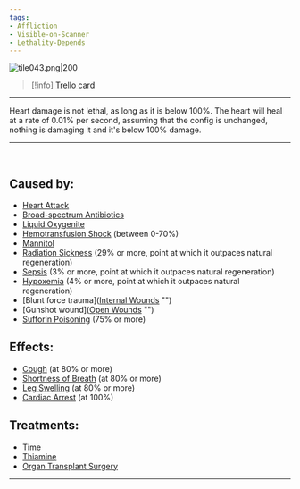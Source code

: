 ```yaml
---
tags:
- Affliction
- Visible-on-Scanner
- Lethality-Depends
---
```


![tile043.png\|200](/Heart/Heart%20Damage%20-%20Attachments/6718845db30472d958dd7af5.png)

> [!info] [Trello card](https://trello.com/c/zMwKmGXx/32-heart-damage)

---

Heart damage is not lethal, as long as it is below 100%. The heart will heal at a rate of 0.01% per second, assuming that the config is unchanged, nothing is damaging it and it's below 100% damage.

---

‌

## Caused by:

- [Heart Attack](Heart%20Attack.md)
- [Broad-spectrum Antibiotics](../Items/Broad-spectrum%20Antibiotics.md)
- [Liquid Oxygenite](../Items/Liquid%20Oxygenite.md)
- [Hemotransfusion Shock](../Blood/Hemotransfusion%20Shock.md) (between 0-70%)
- [Mannitol](../Items/Mannitol.md)
- [Radiation Sickness](../Torso/Radiation%20Sickness.md) (29% or more, point at which it outpaces natural regeneration)
- [Sepsis](../Blood/Sepsis.md) (3% or more, point at which it outpaces natural regeneration)
- [Hypoxemia](../Blood/Hypoxemia.md) (4% or more, point at which it outpaces natural regeneration)
- [Blunt force trauma]([Internal Wounds](../Any%20bodypart/Internal%20Wounds.md) "‌")
- [Gunshot wound]([Open Wounds](../Any%20bodypart/Open%20Wounds.md) "‌")
- [Sufforin Poisoning](../Torso/Sufforin%20Poisoning.md) (75% or more)

## Effects:

- [Cough](../Symptoms/Cough.md) (at 80% or more)
- [Shortness of Breath](../Symptoms/Shortness%20of%20Breath.md) (at 80% or more)
- [Leg Swelling](../Symptoms/Leg%20Swelling.md) (at 80% or more)
- [Cardiac Arrest](Cardiac%20Arrest.md) (at 100%)

## Treatments:

- Time
- [Thiamine](../Items/Thiamine.md)
- [Organ Transplant Surgery](../Procedures/Organ%20Transplant%20Surgery.md)

---

